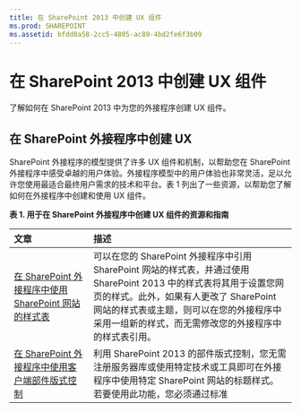 ```yaml
---
title: 在 SharePoint 2013 中创建 UX 组件
ms.prod: SHAREPOINT
ms.assetid: bfdd0a58-2cc5-4805-ac89-4bd2fe6f3b09
---
```



# 在 SharePoint 2013 中创建 UX 组件
了解如何在 SharePoint 2013 中为您的外接程序创建 UX 组件。
## 在 SharePoint 外接程序中创建 UX
<a name="SP15CreateUX_Creating"> </a>

SharePoint 外接程序的模型提供了许多 UX 组件和机制，以帮助您在 SharePoint 外接程序中感受卓越的用户体验。外接程序模型中的用户体验也非常灵活，足以允许您使用最适合最终用户需求的技术和平台。表 1 列出了一些资源，以帮助您了解如何在外接程序中创建和使用 UX 组件。




**表 1. 用于在 SharePoint 外接程序中创建 UX 组件的资源和指南**


|**文章**|**描述**|
|:-----|:-----|
| [在 SharePoint 外接程序中使用 SharePoint 网站的样式表](use-a-sharepoint-website-s-style-sheet-in-sharepoint-add-ins.md) <br/> |可以在您的 SharePoint 外接程序中引用 SharePoint 网站的样式表，并通过使用 SharePoint 2013 中的样式表将其用于设置您网页的样式。此外，如果有人更改了 SharePoint 网站的样式表或主题，则可以在您的外接程序中采用一组新的样式，而无需修改您的外接程序中的样式表引用。  <br/> |
| [在 SharePoint 外接程序中使用客户端部件版式控制](use-the-client-chrome-control-in-sharepoint-add-ins.md) <br/> |利用 SharePoint 2013 的部件版式控制，您无需注册服务器库或使用特定技术或工具即可在外接程序中使用特定 SharePoint 网站的标题样式。若要使用此功能，您必须通过标准 <script> 标记注册 SharePoint JavaScript 库。您可使用 HTML **div** 元素提供占位符并使用可用选项进一步自定义控件。该控件继承指定的 SharePoint 网站的外观。 <br/> |
| [创建外接程序部件以安装 SharePoint 外接程序](create-add-in-parts-to-install-with-your-sharepoint-add-in.md) <br/> |利用外接程序部件，您可以直接在主机 Web 中表明您的外接程序用户体验。外接程序部件使用 **IFrame** 显示您的外接程序内容。最终用户可以使用可为外接程序部件提供的自定义属性来自定义体验。外接程序网页通过查询字符串中的参数接收自定义属性值。 <br/> |
| [创建自定义操作以部署 SharePoint 外接程序](create-custom-actions-to-deploy-with-sharepoint-add-ins.md) <br/> |在创建 SharePoint 外接程序时，自定义操作使您能够与主机 Web 中的列表及功能区交互。自定义操作会在最终用户安装外接程序时部署到主机 Web。自定义操作可以通过查询字符串打开远程网页并传送信息。外接程序可使用两种类型的自定义操作：功能区和编辑控件块。  <br/> |
| [使用客户端呈现在 SharePoint 外接程序中自定义列表视图](customize-a-list-view-in-sharepoint-add-ins-using-client-side-rendering.md) <br/> |客户端呈现提供了一种机制，您可以使用此机制为 SharePoint 页面中托管的一组控件生成您自己的输出。利用此机制，您可以使用诸如 HTML 和 JavaScript 之类的众所周知的技术来定义 SharePoint 列表视图的呈现逻辑。在客户端呈现中，您可以指定自己的 JavaScript 资源，并在诸如文档库之类的可用于外接程序的数据存储选项中托管它们。  <br/> |
| [在 SharePoint 托管的 SharePoint 外接程序中使用客户端人员选取器控件](use-the-client-side-people-picker-control-in-sharepoint-hosted-sharepoint-add-in.md) <br/> |了解如何在 SharePoint 外接程序中使用客户端"人员选取器"控件。利用客户端"人员选取器"控件，用户可以快速搜索和选择其组织中的人员、组和声明的有效用户帐户。该选取器是提供跨浏览器支持的 HTML 和 JavaScript 控件。  <br/> |
 

## 后续步骤：在 SharePoint 外接程序中处理数据
<a name="SP15CreateUX_Next"> </a>

是否已为外接程序设计了一个很棒的 UX？请将数据与 SharePoint 外接程序的模型中提供的机制相结合。有关详细信息，请参阅 [在 SharePoint 2013 中处理外部数据](work-with-external-data-in-sharepoint-2013.md)。




## 其他资源
<a name="SP15CreateUX_AddRes"> </a>


-  [SharePoint 外接程序](sharepoint-add-ins.md)


-  [SharePoint 外接程序的 UX 设计](ux-design-for-sharepoint-add-ins.md)


-  [开发 SharePoint 外接程序](develop-sharepoint-add-ins.md)




